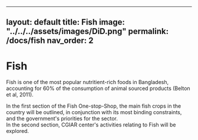
---
layout: default
title: Fish
image: "../../../assets/images/DiD.png"
permalink: /docs/fish
nav_order: 2
---

# Fish

Fish is one of the most popular nutritient-rich foods in Bangladesh, accounting for 60% of the consumption of animal sourced products (Belton et al, 2011). <br>

In the first section of the Fish One-stop-Shop, the main fish crops in the country will be outlined, in conjunction with its most binding constraints, and the government's priorities for the sector. <br>
In the second section, CGIAR center's activities relating to Fish will be explored.
